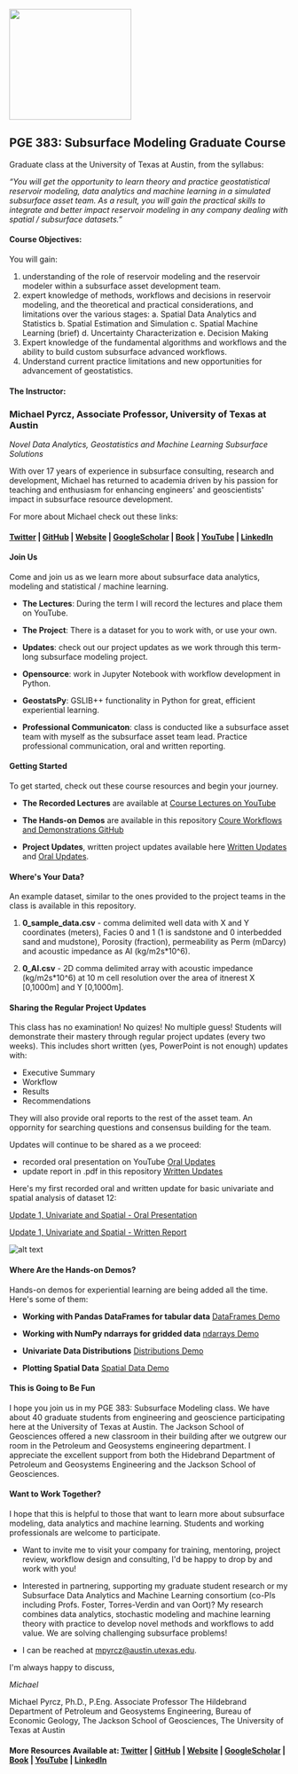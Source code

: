 <p>
    <img src="https://github.com/GeostatsGuy/GeostatsPy/blob/master/TCG_color_logo.png" width="220" height="200" />
</p>

## PGE 383: Subsurface Modeling Graduate Course
Graduate class at the University of Texas at Austin, from the syllabus:

*“You will get the opportunity to learn theory and practice geostatistical reservoir modeling, data analytics and machine learning in a simulated subsurface asset team. As a result, you will gain the practical skills to integrate and better impact reservoir modeling in any company dealing with spatial / subsurface datasets.”*

#### Course Objectives:

You will gain:

1.	understanding of the role of reservoir modeling and the reservoir modeler within a subsurface asset development team.
2.	expert knowledge of methods, workflows and decisions in reservoir modeling, and the theoretical and practical considerations, and limitations over the various stages:
    a.	Spatial Data Analytics and Statistics
    b.	Spatial Estimation and Simulation
    c.	Spatial Machine Learning (brief)
    d.	Uncertainty Characterization
    e.	Decision Making 
3.	Expert knowledge of the fundamental algorithms and workflows and the ability to build custom subsurface advanced workflows.
4.	Understand current practice limitations and new opportunities for advancement of geostatistics.

#### The Instructor:

### Michael Pyrcz, Associate Professor, University of Texas at Austin 
*Novel Data Analytics, Geostatistics and Machine Learning Subsurface Solutions*

With over 17 years of experience in subsurface consulting, research and development, Michael has returned to academia driven by his passion for teaching and enthusiasm for enhancing engineers' and geoscientists' impact in subsurface resource development. 

For more about Michael check out these links:

#### [Twitter](https://twitter.com/geostatsguy) | [GitHub](https://github.com/GeostatsGuy) | [Website](http://michaelpyrcz.com) | [GoogleScholar](https://scholar.google.com/citations?user=QVZ20eQAAAAJ&hl=en&oi=ao) | [Book](https://www.amazon.com/Geostatistical-Reservoir-Modeling-Michael-Pyrcz/dp/0199731446) | [YouTube](https://www.youtube.com/channel/UCLqEr-xV-ceHdXXXrTId5ig)  | [LinkedIn](https://www.linkedin.com/in/michael-pyrcz-61a648a1)

#### Join Us

Come and join us as we learn more about subsurface data analytics, modeling and statistical / machine learning. 

* **The Lectures**: During the term I will record the lectures and place them on YouTube.

* **The Project**: There is a dataset for you to work with, or use your own.

* **Updates**: check out our project updates as we work through this term-long subsurface modeling project.

* **Opensource**: work in Jupyter Notebook with workflow development in Python.

* **GeostatsPy**: GSLIB++ functionality in Python for great, efficient experiential learning.

* **Professional Communicaton**: class is conducted like a subsurface asset team with myself as the subsurface asset team lead. Practice professional communication, oral and written reporting.

#### Getting Started

To get started, check out these course resources and begin your journey.

* **The Recorded Lectures** are available at [Course Lectures on YouTube](https://www.youtube.com/watch?v=0g1g3gtHYSE&list=PLG19vXLQHvSDUmEOmBoaxGbFAbvaLdfx4)

* **The Hands-on Demos** are available in this repository [Coure Workflows and Demonstrations GitHub](https://github.com/GeostatsGuy) 
 
* **Project Updates**, written project updates available here [Written Updates](https://github.com/GeostatsGuy/PGE383_SubsurfaceModeling/tree/master/Updates) and [Oral Updates](https://www.youtube.com/watch?v=0g1g3gtHYSE&list=PLG19vXLQHvSDUmEOmBoaxGbFAbvaLdfx4).   
 
#### Where's Your Data?

An example dataset, similar to the ones provided to the project teams in the class is available in this repository.

1. **0_sample_data.csv** - comma delimited well data with X and Y coordinates (meters), Facies 0 and 1 (1 is sandstone and 0 interbedded sand and mudstone), Porosity (fraction), permeability as Perm (mDarcy) and acoustic impedance as AI (kg/m2s*10^6). 

2. **0_AI.csv** - 2D comma delimited array with acoustic impedance (kg/m2s*10^6) at 10 m cell resolution over the area of itnerest X [0,1000m] and Y [0,1000m].

#### Sharing the Regular Project Updates

This class has no examination! No quizes! No multiple guess! Students will demonstrate their mastery through regular project updates (every two weeks). This includes short written (yes, PowerPoint is not enough) updates with:

* Executive Summary
* Workflow
* Results
* Recommendations

They will also provide oral reports to the rest of the asset team. An oppornity for searching questions and consensus building for the team.

Updates will continue to be shared as a we proceed:

* recorded oral presentation on YouTube [Oral Updates](https://www.youtube.com/watch?v=0g1g3gtHYSE&list=PLG19vXLQHvSDUmEOmBoaxGbFAbvaLdfx4)
* update report in .pdf in this repository [Written Updates](https://github.com/GeostatsGuy/PGE383_SubsurfaceModeling/tree/master/Updates)

Here's my first recorded oral and written update for basic univariate and spatial analysis of dataset 12:

[Update 1, Univariate and Spatial - Oral Presentation](https://www.youtube.com/watch?v=88DNs2PF4_Q)

[Update 1, Univariate and Spatial - Written Report](https://github.com/GeostatsGuy/PGE383_SubsurfaceModeling/blob/master/Updates/Update_1_Pyrcz.pdf)

![alt text](https://github.com/GeostatsGuy/PGE383_SubsurfaceModeling/blob/master/Updates/Update1_interpretation.JPG "Logo Title Text 1")

#### Where Are the Hands-on Demos?

Hands-on demos for experiential learning are being added all the time. Here's some of them:

* **Working with Pandas DataFrames for tabular data** [DataFrames Demo](https://github.com/GeostatsGuy/PythonNumericalDemos/blob/master/PythonDataBasics_DataFrame.ipynb)

* **Working with NumPy ndarrays for gridded data** [ndarrays Demo](https://github.com/GeostatsGuy/PythonNumericalDemos/blob/master/PythonDataBasics_ndarrays.ipynb)

* **Univariate Data Distributions** [Distributions Demo](https://github.com/GeostatsGuy/PythonNumericalDemos/blob/master/GeostatsPy_datadistributions.ipynb)

* **Plotting Spatial Data** [Spatial Data Demo](https://github.com/GeostatsGuy/PythonNumericalDemos/blob/master/GeostatsPy_plottingdata.ipynb)

#### This is Going to Be Fun

I hope you join us in my PGE 383: Subsurface Modeling class. We have about 40 graduate students from engineering and geoscience participating here at the University of Texas at Austin. The Jackson School of Geosciences offered a new classroom in their building after we outgrew our room in the Petroleum and Geosystems engineering department. I appreciate the excellent support from both the Hidebrand Department of Petroleum and Geosystems Engineering and the Jackson School of Geosciences.

#### Want to Work Together?

I hope that this is helpful to those that want to learn more about subsurface modeling, data analytics and machine learning. Students and working professionals are welcome to participate.

* Want to invite me to visit your company for training, mentoring, project review, workflow design and consulting, I'd be happy to drop by and work with you! 

* Interested in partnering, supporting my graduate student research or my Subsurface Data Analytics and Machine Learning consortium (co-PIs including Profs. Foster, Torres-Verdin and van Oort)? My research combines data analytics, stochastic modeling and machine learning theory with practice to develop novel methods and workflows to add value. We are solving challenging subsurface problems!

* I can be reached at mpyrcz@austin.utexas.edu.

I'm always happy to discuss,

*Michael*

Michael Pyrcz, Ph.D., P.Eng. Associate Professor The Hildebrand Department of Petroleum and Geosystems Engineering, Bureau of Economic Geology, The Jackson School of Geosciences, The University of Texas at Austin

#### More Resources Available at: [Twitter](https://twitter.com/geostatsguy) | [GitHub](https://github.com/GeostatsGuy) | [Website](http://michaelpyrcz.com) | [GoogleScholar](https://scholar.google.com/citations?user=QVZ20eQAAAAJ&hl=en&oi=ao) | [Book](https://www.amazon.com/Geostatistical-Reservoir-Modeling-Michael-Pyrcz/dp/0199731446) | [YouTube](https://www.youtube.com/channel/UCLqEr-xV-ceHdXXXrTId5ig)  | [LinkedIn](https://www.linkedin.com/in/michael-pyrcz-61a648a1)
